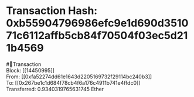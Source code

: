 
Transaction Hash: 0xb55904796986efc9e1d690d351071c6112affb5cb84f70504f03ec5d211b4569
====================================================================================
  
#💸Transaction  
Block: [[14450995]]  
From: [[0xfa52274dd61e1643d2205169732f29114bc240b3]]  
To: [[0x267be1c1d684f78cb4f6a176c4911b741e4ffdc0]]  
Transferred: 0.9340319765631745 Ether